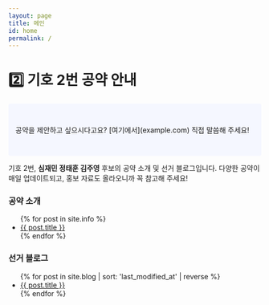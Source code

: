 ```yaml
---
layout: page
title: 메인
id: home
permalink: /
---
```


# 2️⃣ 기호 2번 공약 안내

<p style="padding: 3em 1em; background: #f5f7ff; border-radius: 4px;">
  공약을 제안하고 싶으시다고요? [여기에서](example.com) 직접 말씀해 주세요!
</p>

기호 2번, <strong>심재민 정태훈 김주영</strong> 후보의 공약 소개 및 선거 블로그입니다. 다양한 공약이 매일 업데이트되고, 홍보 자료도 올라오니까 꼭 참고해 주세요!

<h3>공약 소개</h3>

<ul>
  {% for post in site.info %}
    <li>
      <a href="{{ post.url }}">{{ post.title }}</a>
    </li>
  {% endfor %}
</ul>

<h3>선거 블로그</h3>

<ul>
  {% for post in site.blog | sort: 'last_modified_at' | reverse %}
    <li>
      <a href="{{ post.url }}">{{ post.title }}</a>
    </li>
  {% endfor %}
</ul>


<style>
  .wrapper {
    max-width: 46em;
  }
</style>
